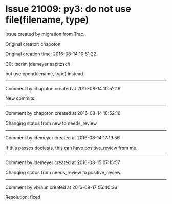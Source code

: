 # Issue 21009: py3: do not use file(filename, type)

Issue created by migration from Trac.

Original creator: chapoton

Original creation time: 2016-08-14 10:51:22

CC:  tscrim jdemeyer aapitzsch

but use open(filename, type) instead


---

Comment by chapoton created at 2016-08-14 10:52:16

New commits:


---

Comment by chapoton created at 2016-08-14 10:52:16

Changing status from new to needs_review.


---

Comment by jdemeyer created at 2016-08-14 17:19:56

If this passes doctests, this can have positive_review from me.


---

Comment by jdemeyer created at 2016-08-15 07:15:57

Changing status from needs_review to positive_review.


---

Comment by vbraun created at 2016-08-17 06:40:36

Resolution: fixed
